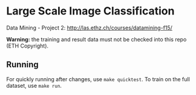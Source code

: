 # Large Scale Image Classification
Data Mining - Project 2: <http://las.ethz.ch/courses/datamining-f15/>

**Warning:** the training and result data must not be checked into this repo (ETH Copyright).

## Running
For quickly running after changes, use `make quicktest`.
To train on the full dataset, use `make run`.
